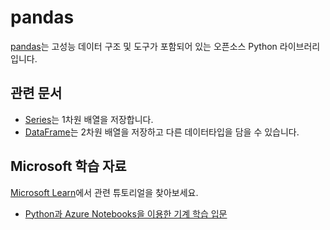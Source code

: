 # pandas

[pandas](https://pandas/pydata.org​)는 고성능 데이터 구조 및 도구가 포함되어 있는 오픈소스 Python 라이브러리입니다.

## 관련 문서

- [Series](https://pandas.pydata.org/pandas-docs/stable/reference/api/pandas.Series.html)는 1차원 배열을 저장합니다.
- [DataFrame](https://pandas.pydata.org/pandas-docs/stable/reference/frame.html)는 2차원 배열을 저장하고 다른 데이터타입을 담을 수 있습니다.

## Microsoft 학습 자료

[Microsoft Learn](https://learn.microsoft.com/?WT.mc_id=python-c9-niner)에서 관련 튜토리얼을 찾아보세요.

- [Python과 Azure Notebooks을 이용한 기계 학습 입문](https://docs.microsoft.com/learn/paths/intro-to-ml-with-python/?WT.mc_id=python-c9-niner)
